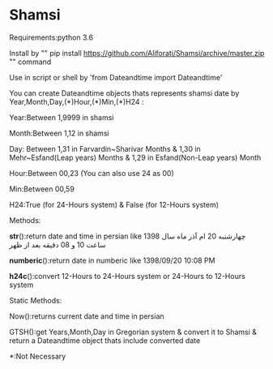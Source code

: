 # Shamsi
Requirements:python 3.6

Install by "" pip install https://github.com/Aliforati/Shamsi/archive/master.zip "" command

Use in script or shell by 'from Dateandtime import Dateandtime'

You can create Dateandtime objects thats represents shamsi date by Year,Month,Day,(\*)Hour,(\*)Min,(\*)H24 :

Year:Between 1,9999 in shamsi

Month:Between 1,12 in shamsi

Day: Between 1,31 in Farvardin\~Sharivar Months & 1,30 in Mehr\~Esfand(Leap years) Months & 1,29 in Esfand(Non-Leap years) Month

Hour:Between 00,23 (You can also use 24 as 00)

Min:Between 00,59

H24:True (for 24-Hours system) & False (for 12-Hours system)

Methods:

__str__():return date and time in persian like چهارشنبه 20 ام آذر ماه سال 1398 ساعت 10 و 08 دقیقه بعد از ظهر

__numberic__():return date in numberic like 1398/09/20 10:08 PM

__h24c__():convert 12-Hours to 24-Hours system or 24-Hours to 12-Hours system


Static Methods:

Now():returns current date and time in persian

GTSH():get Years,Month,Day in Gregorian system & convert it to Shamsi & return a Dateandtime object thats include converted date


*:Not Necessary
